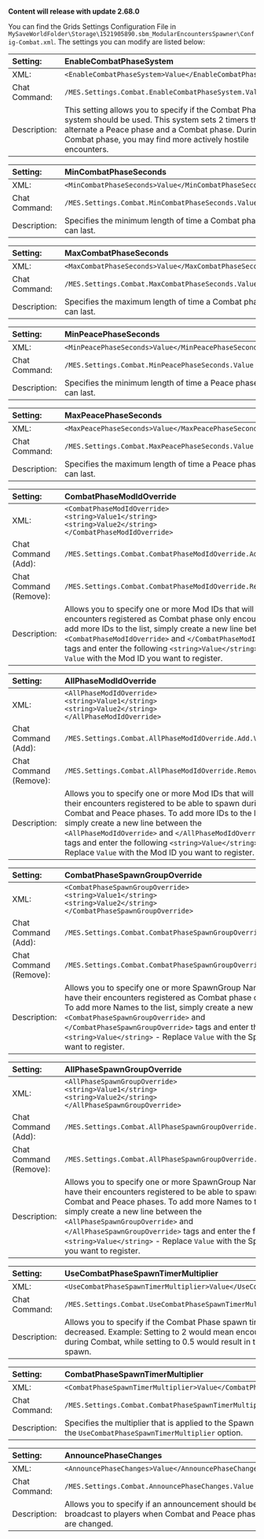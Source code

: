 **Content will release with update 2.68.0**  

You can find the Grids Settings Configuration File in `MySaveWorldFolder\Storage\1521905890.sbm_ModularEncountersSpawner\Config-Combat.xml`. The settings you can modify are listed below:

|Setting:|EnableCombatPhaseSystem|
|:----|:----|
|XML:|`<EnableCombatPhaseSystem>Value</EnableCombatPhaseSystem>`|
|Chat Command:|`/MES.Settings.Combat.EnableCombatPhaseSystem.Value`|
|Description:|This setting allows you to specify if the Combat Phase system should be used. This system sets 2 timers that alternate a Peace phase and a Combat phase. During the Combat phase, you may find more actively hostile encounters.|

|Setting:|MinCombatPhaseSeconds|
|:----|:----|
|XML:|`<MinCombatPhaseSeconds>Value</MinCombatPhaseSeconds>`|
|Chat Command:|`/MES.Settings.Combat.MinCombatPhaseSeconds.Value`|
|Description:|Specifies the minimum length of time a Combat phase can last.|

|Setting:|MaxCombatPhaseSeconds|
|:----|:----|
|XML:|`<MaxCombatPhaseSeconds>Value</MaxCombatPhaseSeconds>`|
|Chat Command:|`/MES.Settings.Combat.MaxCombatPhaseSeconds.Value`|
|Description:|Specifies the maximum length of time a Combat phase can last.|

|Setting:|MinPeacePhaseSeconds|
|:----|:----|
|XML:|`<MinPeacePhaseSeconds>Value</MinPeacePhaseSeconds>`|
|Chat Command:|`/MES.Settings.Combat.MinPeacePhaseSeconds.Value`|
|Description:|Specifies the minimum length of time a Peace phase can last.|

|Setting:|MaxPeacePhaseSeconds|
|:----|:----|
|XML:|`<MaxPeacePhaseSeconds>Value</MaxPeacePhaseSeconds>`|
|Chat Command:|`/MES.Settings.Combat.MaxPeacePhaseSeconds.Value`|
|Description:|Specifies the maximum length of time a Peace phase can last.|

|Setting:|CombatPhaseModIdOverride|
|:----|:----|
|XML:|`<CombatPhaseModIdOverride>`<br />   `<string>Value1</string>`<br />   `<string>Value2</string>`<br />`</CombatPhaseModIdOverride>`|
|Chat Command (Add):|`/MES.Settings.Combat.CombatPhaseModIdOverride.Add.Value`|
|Chat Command (Remove):|`/MES.Settings.Combat.CombatPhaseModIdOverride.Remove.Value`|
|Description:|Allows you to specify one or more Mod IDs that will have their encounters registered as Combat phase only encounters. To add more IDs to the list, simply create a new line between the `<CombatPhaseModIdOverride>` and `</CombatPhaseModIdOverride>` tags and enter the following `<string>Value</string>` - Replace `Value` with the Mod ID you want to register.

|Setting:|AllPhaseModIdOverride|
|:----|:----|
|XML:|`<AllPhaseModIdOverride>`<br />   `<string>Value1</string>`<br />   `<string>Value2</string>`<br />`</AllPhaseModIdOverride>`|
|Chat Command (Add):|`/MES.Settings.Combat.AllPhaseModIdOverride.Add.Value`|
|Chat Command (Remove):|`/MES.Settings.Combat.AllPhaseModIdOverride.Remove.Value`|
|Description:|Allows you to specify one or more Mod IDs that will have their encounters registered to be able to spawn during Combat and Peace phases. To add more IDs to the list, simply create a new line between the `<AllPhaseModIdOverride>` and `</AllPhaseModIdOverride>` tags and enter the following `<string>Value</string>` - Replace `Value` with the Mod ID you want to register.

|Setting:|CombatPhaseSpawnGroupOverride|
|:----|:----|
|XML:|`<CombatPhaseSpawnGroupOverride>`<br />   `<string>Value1</string>`<br />   `<string>Value2</string>`<br />`</CombatPhaseSpawnGroupOverride>`|
|Chat Command (Add):|`/MES.Settings.Combat.CombatPhaseSpawnGroupOverride.Add.Value`|
|Chat Command (Remove):|`/MES.Settings.Combat.CombatPhaseSpawnGroupOverride.Remove.Value`|
|Description:|Allows you to specify one or more SpawnGroup Names that will have their encounters registered as Combat phase only encounters. To add more Names to the list, simply create a new line between the `<CombatPhaseSpawnGroupOverride>` and `</CombatPhaseSpawnGroupOverride>` tags and enter the following `<string>Value</string>` - Replace `Value` with the SpawnGroup you want to register.

|Setting:|AllPhaseSpawnGroupOverride|
|:----|:----|
|XML:|`<AllPhaseSpawnGroupOverride>`<br />   `<string>Value1</string>`<br />   `<string>Value2</string>`<br />`</AllPhaseSpawnGroupOverride>`|
|Chat Command (Add):|`/MES.Settings.Combat.AllPhaseSpawnGroupOverride.Add.Value`|
|Chat Command (Remove):|`/MES.Settings.Combat.AllPhaseSpawnGroupOverride.Remove.Value`|
|Description:|Allows you to specify one or more SpawnGroup Names that will have their encounters registered to be able to spawn during Combat and Peace phases. To add more Names to the list, simply create a new line between the `<AllPhaseSpawnGroupOverride>` and `</AllPhaseSpawnGroupOverride>` tags and enter the following `<string>Value</string>` - Replace `Value` with the SpawnGroup you want to register.

|Setting:|UseCombatPhaseSpawnTimerMultiplier|
|:----|:----|
|XML:|`<UseCombatPhaseSpawnTimerMultiplier>Value</UseCombatPhaseSpawnTimerMultiplier>`|
|Chat Command:|`/MES.Settings.Combat.UseCombatPhaseSpawnTimerMultiplier.Value`|
|Description:|Allows you to specify if the Combat Phase spawn timers should be increased or decreased. Example: Setting to 2 would mean encounters spawn twice as quickly during Combat, while setting to 0.5 would result in them taking twice as long to spawn.|

|Setting:|CombatPhaseSpawnTimerMultiplier|
|:----|:----|
|XML:|`<CombatPhaseSpawnTimerMultiplier>Value</CombatPhaseSpawnTimerMultiplier>`|
|Chat Command:|`/MES.Settings.Combat.CombatPhaseSpawnTimerMultiplier.Value`|
|Description:|Specifies the multiplier that is applied to the Spawn Timer increments if using the `UseCombatPhaseSpawnTimerMultiplier` option.|

|Setting:|AnnouncePhaseChanges|
|:----|:----|
|XML:|`<AnnouncePhaseChanges>Value</AnnouncePhaseChanges>`|
|Chat Command:|`/MES.Settings.Combat.AnnouncePhaseChanges.Value`|
|Description:|Allows you to specify if an announcement should be broadcast to players when Combat and Peace phases are changed.|

